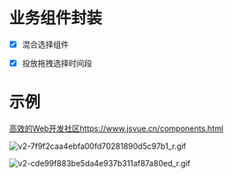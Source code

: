 
# 业务组件封装

* [x] 混合选择组件
* [x] 投放拖拽选择时间段


# 示例


[高效的Web开发社区<https://www.jsvue.cn/components.html>](https://www.jsvue.cn/components.html)

![v2-7f9f2caa4ebfa00fd70281890d5c97b1_r.gif](https://pic4.zhimg.com/50/v2-7f9f2caa4ebfa00fd70281890d5c97b1_r.gif)

![v2-cde99f883be5da4e937b311af87a80ed_r.gif](https://pic3.zhimg.com/50/v2-cde99f883be5da4e937b311af87a80ed_r.gif)

